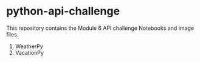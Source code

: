 # python-api-challenge
 
This repository contains the Module 6 API challenge Notebooks and image files.
1) WeatherPy
2) VacationPy
